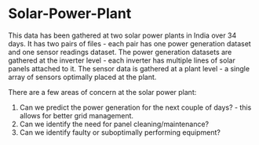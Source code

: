 # Solar-Power-Plant

This data has been gathered at two solar power plants in India over 34 days. It has two pairs of files - each pair has one power generation dataset and one sensor readings dataset. The power generation datasets are gathered at the inverter level - each inverter has multiple lines of solar panels attached to it. The sensor data is gathered at a plant level - a single array of sensors optimally placed at the plant.

There are a few areas of concern at the solar power plant:
1. Can we predict the power generation for the next couple of days? - this allows for better grid management.
2. Can we identify the need for panel cleaning/maintenance?
3. Can we identify faulty or suboptimally performing equipment?
